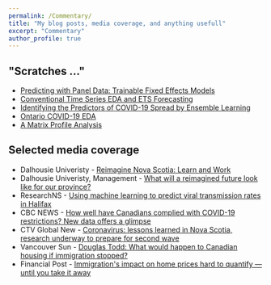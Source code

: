 ```yaml
---
permalink: /Commentary/
title: "My blog posts, media coverage, and anything usefull"
excerpt: "Commentary"
author_profile: true
---
```


## "Scratches ..."

- [Predicting with Panel Data: Trainable Fixed Effects Models](https://raw.githack.com/yaydede/Blog_posts/main/PARMOD_v3.html) 
- [Conventional Time Series EDA and ETS Forecasting](https://raw.githack.com/yaydede/Blog_posts/main/TimeSeries.html) 
- [Identifying the Predictors of COVID-19 Spread by Ensemble Learning](https://raw.githack.com/yaydede/Blog_posts/main/Tree_v7.html) 
- [Ontario COVID-19 EDA](https://raw.githack.com/yaydede/Blog_posts/main/EDA.html) 
- [A Matrix Profile Analysis](https://raw.githack.com/yaydede/Blog_posts/main/MPA.html) 
 
  
## Selected media coverage
- Dalhousie Univeristy - [Reimagine Nova Scotia: Learn and Work](https://raw.githack.com/yaydede/Blog_posts/main/learnandwork.pdf) 
- Dalhousie Univeristy, Management - [What will a reimagined future look like for our province?](https://youtu.be/gVkREYSB3Ts)
- ResearchNS - [Using machine learning to predict viral transmission rates in Halifax](https://researchns.ca/2020/05/26/using-machine-learning-to-predict-viral-transmission-rates-in-halifax/) 
- CBC NEWS - [How well have Canadians complied with COVID-19 restrictions? New data offers a glimpse](https://www.cbc.ca/news/canada/mobility-covid-restrictions-compliance-1.5956947) 
- CTV Global New - [Coronavirus: lessons learned in Nova Scotia, research underway to prepare for second wave](https://globalnews.ca/news/7012816/coronavirus-lessons-learned-in-nova-scotia-research-underway-to-prepare-for-second-wave/) 
- Vancouver Sun - [Douglas Todd: What would happen to Canadian housing if immigration stopped?](https://multiculturalmeanderings.com/2019/07/13/douglas-todd-what-would-happen-to-canadian-housing-if-immigration-stopped/) 
- Financial Post - [Immigration's impact on home prices hard to quantify — until you take it away](https://financialpost.com/real-estate/immigrations-impact-on-home-prices-hard-to-quantify-until-you-take-it-away) 

 
  
